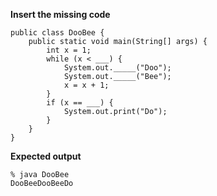 **Insert the missing code**

    public class DooBee {
        public static void main(String[] args) {
            int x = 1;
            while (x < ___) {
                System.out._____("Doo");
                System.out._____("Bee");
                x = x + 1;
            }
            if (x == ___) {
                System.out.print("Do");
            }
        }
    }


**Expected output**

    % java DooBee
    DooBeeDooBeeDo
